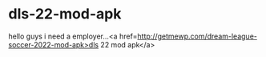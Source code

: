 # dls-22-mod-apk
hello guys i need a employer...&lt;a href=http://getmewp.com/dream-league-soccer-2022-mod-apk>dls 22 mod apk&lt;/a>
